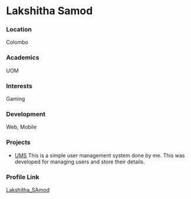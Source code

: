 # Lakshitha Samod

### Location

Colombo

### Academics

UOM

### Interests

Gaming

### Development

Web, Mobile

### Projects

- [UMS](https://github.com/LakshithaSamod/UMS) This is a simple user management system done by me. This was developed for managing users and store their details. 

### Profile Link

[Lakshitha_SAmod](https://github.com/LakshithaSamod)
